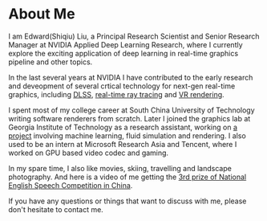 
# About Me

I am Edward(Shiqiu) Liu, a Principal Research Scientist and Senior Research Manager at NVIDIA Applied Deep Learning Research, where I currently explore the exciting application of deep learning in real-time graphics pipeline and other topics.

In the last several years at NVIDIA I have contributed to the early research and deveopment of several crtical technology for next-gen real-time graphics, including [DLSS](https://www.nvidia.com/en-us/geforce/news/nvidia-dlss-2-0-a-big-leap-in-ai-rendering/), [real-time ray tracing](https://www.nvidia.com/en-us/geforce/20-series/rtx/) and [VR rendering](https://developer.nvidia.com/vrworks).

I spent most of my college career at South China University of Technology writing software renderers from scratch. Later I joined the graphics lab at Georgia Institute of Technology as a research assistant, working on [a project](https://journals.plos.org/ploscompbiol/article?id=10.1371/journal.pcbi.1004605) involving machine learning, fluid simulation and rendering. I also used to be an intern at Microsoft Research Asia and Tencent, where I worked on GPU based video codec and gaming. 

In my spare time, I also like movies, skiing, travelling and landscape photography. And here is a video of me getting the [3rd prize of National English Speech Competition in China](http://contest.i21st.cn/article/speaking/1061_1.html).

If you have any questions or things that want to discuss with me, please don't hesitate to contact me.